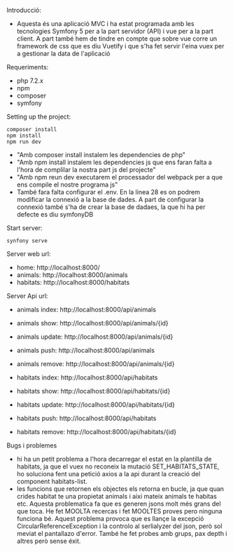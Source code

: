 Introducció:
    
- Aquesta és una aplicació MVC i ha estat programada amb les tecnologies Symfony 5 per a la part servidor (API) i vue per a la part client.
A part també hem de tindre en compte que sobre vue corre un framework de css que es diu Vuetify i que s'ha fet servir l'eina vuex per a gestionar la data de l'aplicació

Requeriments:

- php 7.2.x
- npm
- composer
- symfony

Setting up the project:

    composer install
    npm install
    npm run dev
    
- "Amb composer install instalem les dependencies de php"
- "Amb npm install instalem les dependencies js que ens faran falta a l'hora de complilar la nostra part js del projecte"
- "Amb npm reun dev executarem el processador del webpack per a que ens compile el nostre programa js"
- També fara falta configurar el .env. En la linea 28 es on podrem modificar la connexió a la base de dades. A part de configurar la connexió també s'ha de crear la base de dadaes, la que hi ha per defecte es diu symfonyDB 

Start server:

    synfony serve
    
Server web url:
    
- home: http://localhost:8000/
- animals: http://localhost:8000/animals
- habitats: http://localhost:8000/habitats
    
Server Api url:
    
- animals index: http://localhost:8000/api/animals
- animals show: http://localhost:8000/api/animals/{id}
- animals update: http://localhost:8000/api/animals/{id}
- animals push: http://localhost:8000/api/animals
- animals remove: http://localhost:8000/api/animals/{id}
 
- habitats index: http://localhost:8000/api/habitats
- habitats show: http://localhost:8000/api/habitats/{id}
- habitats update: http://localhost:8000/api/habitats/{id}
- habitats push: http://localhost:8000/api/habitats
- habitats remove: http://localhost:8000/api/habitats/{id}
    
Bugs i problemes

- hi ha un petit problema a l'hora decarregar el estat en la plantilla de habitats, ja que el vuex no reconeix la mutació SET_HABITATS_STATE, ho soluciona fent una petició axios a la api durant la creació del component habitats-list.
- les funcions que retornen els objectes els retorna en bucle, ja que quan crides habitat te una propietat animals i aixi mateix animals te habitas etc. Aquesta problematica fa que es generen jsons molt més grans del que toca. He fet MOOLTA recercas i fet MOOLTES proves pero ninguna funciona bé. Aquest problema provoca que es llançe la excepció CircularReferenceException i la controlo al serlialyzer del json, però sol meviat el pantallazo d'error. També he fet probes amb grups, pax depth i altres però sense éxit.